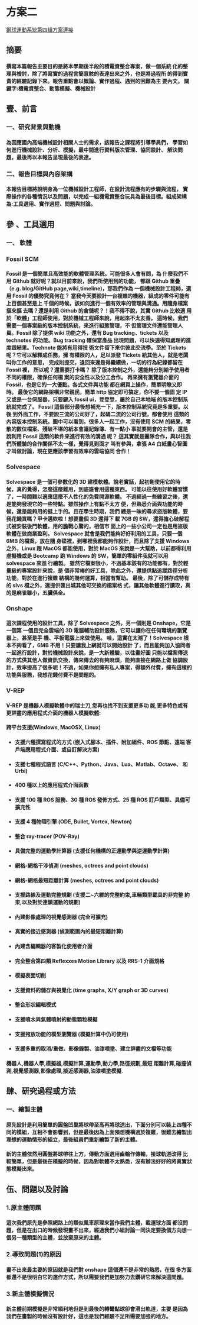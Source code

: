 # 方案二

[鋼球運動系統第四組方案連接](https://github.com/s40523119/ag4_cadp_finalproject/blob/gh-pages/report/report.pdf)

## 摘要

#### 撰寫本篇報告主要目的是將本學期後半段的積電資整合專案，做一個系統 化的整理與檢討，除了將寫實的過程言簡意賅的表達出來之外，也是將過程所 的得到寶貴的經驗記錄下來。報告重點會以概論、實作過程、遇到的困難為主 要內文。 關鍵字:機電資整合、動態模擬、機械設計

## 壹、前言

### 一、研究背景與動機

#### 為因應國內高端機械設計相關人士的需求，該報告之課程將引導學員們， 學習如何進行機械設計、分析、模擬，最中間進行資料版次管理、協同設計、 解決問題，最後再以本報告呈現最後的表達。

### 二、報告目標與內容架構

#### 本報告目標將說明身為一位機械設計工程師，在設計流程應有的步驟與流程， 實際操作的各種情況以及問題，以完成一組機電資整合玩具為最後目標。組成架構為:工具選用、實作過程、問題與討論。

## 參 、工具選用

### 一、 軟體

### Fossil SCM

#### Fossil 是一個簡單且高效能的軟體管理系統。可能很多人會有問，為 什麼我們不用 Github 就好呢？就以目前來說，我們所使用到的功能， 都跟 Github 重疊（e.g. blog/GitHub page,wiki,timeline\)，那我們作為 一個機械設計工程師，選用 Fossil 的優勢究竟何在？ 當我今天要設計一台複雜的機器，組成的零件可能有上百個甚至是上 千個的時候，該如何進行一個有效率的管理與溝通。用隨身檔案摳來摳 去嗎？還是利用 Github 的倉儲呢？！我不得不說，其實 Github 比較適 用於「軟體」工程師使用，對於機械工程師來說，用起來不太友善。 這時候，我們需要一個專案級的版本控制系統，來進行組態管理，不 但管理文件還能管理人員。Fossil 除了提供 wiki 功能之外，還有 Bug tracking、tickets 以及 technotes 的功能。Bug tracking 確保當產品 出現問題，可以快速得知處理的進度跟結果。Technote 能將有用得技 術文件留下來供彼此交流學。至於 Tickets 呢？它可以解釋成任務，擁 有權限的人，足以派發 Tickets 給其他人，就是老闆叫你工作的意思， 完成則提交，退回來還是得繼續做，一切的行為紀錄都留在 Fossil 裡， 所以呢？還需要打卡嗎？ 除了版本控制之外，還能夠分別給予使用者不同的權限，確保任何檔 案的安全性以及分工合作。 再來擁有瀏覽器介面的 Fossil，也是它的一大優點。各式文件與功能 都在網頁上操作，簡單明瞭又即時。 最後它的網路架構非常親民，簡單 http 協定即可搞定，你不要一個固 定 IP 又或是一台伺服器，只要鍵入 fossil ui，登登登，屬於自己本地端 的版本控制系統就完成了。 Fossil 這個部分最後想補充一下，版本控制系統究竟是多重要。以後 到外面工作，不要說三流的公司好了，起碼二流的公司行號，都會使用 這類的內容版本控制系統。圖中可以看到，很多人一起工作，沒有使用 SCM 的結果，零散的數位檔案、殘破不堪的紙本會議記錄簿、有一點小 事就要開會的主管，還是說利用 Fossil 這類的軟件來進行有效的溝通 呢？ 這其實就是團隊合作，與以往我們所體驗的合作關係不太一樣，覺得見到面才 叫有參與，拿張 A4 白紙畫心智圖才叫做討論，現在更應該學習有效率的雲端協同 合作！

### Solvespace

#### Solvespace 是一個可參數化的 3D 建模軟體。說老實話，起初剛使用它的時 候，真的覺得，怎麼這麼難用，到底誰會用這種東西。 可能以往使用好軟體習慣了，一時間難以適應這麼不人性化的免費開源軟體。 不過經過一些練習之後，還是能夠發現它的一些特點。雖然操作上有點不太方 便，但熟悉介面與功能的時候，還是能夠用的挺上手的。且在學生時期，我們 總是一昧的尋求盜版軟體，要我花錢買嗎？甲卡邁欸啦！想要畫個 3D 還得下 載 7GB 的 SW，還得擔心破解程式被安裝後門軟體，用的膽戰心驚的，相信市 面上的一些小公司一定也是用盜版軟體在做商業盈利。 Solvespace 就會是我們能夠好好利用的工具，只要一個 6MB 的檔案，放在隨 身碟裡，到哪裡我都能夠作設計，而且除了支援 Windows 之外，Linux 跟 MacOS 都能使用，對於 MacOS 來說是一大幫助，以前都得利用虛擬機或是 Bootcamp 跑 Windows 的 SW，簡單的零組件我就可以用 solvespace 來進 行繪製。 雖然它檔案很小，不過基本該有的功能都有，對於輕量級的專案設計來說，是 個非常棒的好工具，除此之外，還提供點追蹤路徑分析功能，對於在進行複雜 結構的幾何運算，相當有幫助。 最後，除了可儲存成特有的 slvs 檔之外，還提供匯出城其他可交換的檔案格 式，讓其他軟體進行讀取，真的是麻雀雖小，五臟俱全。

### Onshape

#### 這次課程使用的設計工具，除了 Solvespace 之外，另一個則是 Onshape，它是一個第 一個且完全雲端的 3D 電腦輔助設計服務，它可以讓你在任何環境的瀏覽器上，甚至是手 機、平板電腦上來做使用。 哇，這實在太潮了！Solvespace 根本不夠看了，6MB 不用！只要讓我上網就可以開始設計 了，而且能夠加入協同者一起進行設計，對於機械設計來說，是一大新體驗，以往畫好圖 只能以檔案傳送的方式供其他人做資訊交換，傳來傳去的有夠麻煩，能夠直接在網路上做 協調設計，效率提高了很多呢！不過，如果你想擁有私人專案，得額外付費，擁有這樣的 功能與服務，我想花錢付費不是問題的。

### V-REP

#### V-REP 是機器人模擬軟體中的瑞士刀,您再也找不到支援更多功 能,更多特色或有更詳盡的應用程式介面的機器人模擬軟體:

#### 跨平台支援\(Windows, MacOSX, Linux\)

* #### 支援六種撰寫程式的方式 \(嵌入式腳本、插件、附加組件、ROS 節點、遠端 客戶端應用程式介面、或自訂解決方案\)
* #### 支援七種程式語言 \(C/C++、Python、Java、Lua、Matlab、Octave、 和 Urbi\)
* #### 400 種以上的應用程式介面函數
* #### 支援 100 種 ROS 服務、30 種 ROS 發佈方式、25 種 ROS 訂戶類型、具備可 擴充性
* #### 支援 4 種物理引擎 \(ODE, Bullet, Vortex, Newton\)
* #### 整合 ray-tracer \(POV-Ray\)
* #### 具備完整的運動學計算器 \(支援任何機構的正運動學與逆運動學計算\)
* #### 網格-網格干涉偵測 \(meshes, octrees and point clouds\)
* #### 網格-網格最短距離計算 \(meshes, octrees and point clouds\)
* #### 支援路線及運動完整規劃 \(支援二~六維的完整約束,車輛類型載具的非完整 約束,以及對於連鎖運動的規劃\)
* #### 內建影像處理的視覺感測器 \(完全可擴充\)
* #### 真實的接近感測器 \(偵測範圍內的最短距離計算\)
* #### 內建含編輯器的客製化使用者介面
* #### 完全整合第四類 Reflexxes Motion Library 以及 RRS-1 介面規格
* #### 模擬表面切削
* #### 支援資料的儲存與視覺化 \(time graphs, X/Y graph or 3D curves\)
* #### 整合形狀編輯模式
* #### 支援噴水與氣體噴射的動態顆粒模擬
* #### 支援拖放功能的模型瀏覽器 \(模擬計算中仍可使用\)
* #### 支援多重的取消/重做、影像錄製、油漆噴塗、建立詳盡的文檔等功能

#### 機器人,機器人學,模擬器,模擬計算,運動學,動力學,路徑規劃,最短 距離計算,碰撞偵測,視覺感測器,影像處理,接近感測器,油漆噴塗模擬.

## 肆、研究過程或方法

### 一、繪製主體

#### 原先設計是利用簡單的圓盤凹巢將球帶至高再將球送出，下面分別可以裝上四種不同的模組，互相不會影響到，但是最後因為上面預想機構過於複雜，很難去繪製出理想的運動情形的組立，最後組員們重新繪製了新的主體。

#### 新的主體依然用圓盤將球帶往上方，傳動方面選用齒輪作傳輸，接球軌道改得 比較簡單，但是最後在模擬的時候，因為對軟體不太熟悉，沒有辦法好好的將真實狀態模擬出來。

## 伍、問題以及討論

### 1.原主體問題

#### 這次我們原先是參照網路上的類似風車原理來當作我們主體，載運球方面 都沒問題，但是在出口的時候發現畫不出來，經過我們小組討論一同決定要換個方向想一個另一種類型的主體，並放棄原來的主體。

### 2.導致問題\(1\)的原因

#### 畫不出來最主要的原因就是我們對 onshape 這個還不是非常的熟悉，在很 多方面都還不是很明白它的運作方式，所以需要我們更加努力去鑽研它來解決這問題。

### 3.新主體模擬情況

#### 新主體前期模擬是非常順利地但是到最後的轉彎點球卻會滑出軌道，主要 是因為我們在畫製的時候沒有設計好，這也是我們經驗不足所需要加強的地方。



